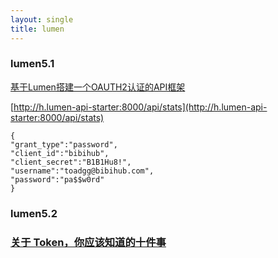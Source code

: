 ```yaml
---
layout: single
title: lumen
---
```


### lumen5.1

[基于Lumen搭建一个OAUTH2认证的API框架](http://www.bibihub.com/php/lumen-mobile-api-oauth-2-authentication/)

[http://h.lumen-api-starter:8000/api/stats](http://h.lumen-api-starter:8000/api/stats)

	{
    "grant_type":"password",
    "client_id":"bibihub",
    "client_secret":"B1B1Hu8!",
    "username":"toadgg@bibihub.com",
    "password":"pa$$w0rd"
	}

### lumen5.2

### [关于 Token，你应该知道的十件事](http://alvinzhu.me/blog/2014/08/26/10-things-you-should-know-about-tokens/)
